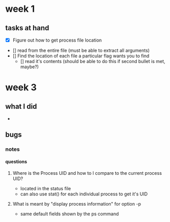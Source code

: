 # week 1
## tasks at hand
* [x] Figure out how to get process file location
* [] read from the entire file (must be able to extract all arguments)
* [] Find the location of each file a particular flag wants you to find
    * [] read it's contents (should be able to do this if second bullet is met, maybe?)

# week 3
## what I did
* 
## bugs

### notes
#### questions
1. Where is the Process UID and how to I compare to the current process UID?
   * located in the status file
   * can also use stat() for each individual process to get it's UID

1. What is meant by "display process information" for option -p
    * same default fields shown by the ps command